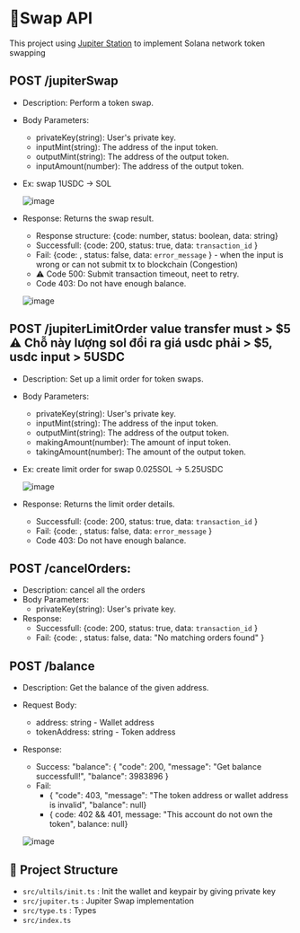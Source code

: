 # 🚀Swap API

This project using [Jupiter Station](https://station.jup.ag/docs/) to implement Solana network token swapping 

## POST /jupiterSwap
- Description: Perform a token swap.
- Body Parameters:
  - privateKey(string): User's private key.
  - inputMint(string): The address of the input token.
  - outputMint(string): The address of the output token.
  - inputAmount(number): The address of the output token.
- Ex: swap 1USDC -> SOL
    
  ![image](https://github.com/user-attachments/assets/517ca291-adf1-40c4-a108-21e06913b98d)


- Response: Returns the swap result.
  - Response structure: {code: number, status: boolean, data: string}
  - Successfull: {code: 200, status: true, data: ```transaction_id``` } 
  - Fail: {code: , status: false, data: ```error_message``` } - when the input is wrong or can not submit tx to blockchain (Congestion)
  - ⚠️ Code 500: Submit transaction timeout, neet to retry.
  - Code 403: Do not have enough balance.

  ![image](https://github.com/user-attachments/assets/41a5787a-68bb-41aa-983f-b575e3ef13fc)


## POST /jupiterLimitOrder  value transfer must > $5 ⚠️ Chỗ này lượng sol đổi ra giá usdc phải > $5, usdc input > 5USDC
- Description: Set up a limit order for token swaps.
- Body Parameters:
  - privateKey(string): User's private key.
  - inputMint(string): The address of the input token.
  - outputMint(string): The address of the output token.
  - makingAmount(number): The amount of input token.
  - takingAmount(number): The amount of the output token.
- Ex: create limit order for swap 0.025SOL -> 5.25USDC
  
  ![image](https://github.com/user-attachments/assets/decf068b-adf6-40eb-b012-773b3646e6cd)


- Response: Returns the limit order details.
  - Successfull: {code: 200, status: true, data: ```transaction_id``` } 
  - Fail: {code: , status: false, data: ```error_message``` }
  - Code 403: Do not have enough balance.


## POST /cancelOrders: 
- Description: cancel all the orders
- Body Parameters:
  - privateKey(string): User's private key.
- Response:
  - Successfull: {code: 200, status: true, data: ```transaction_id``` }
  - Fail: {code: , status: false, data: "No matching orders found" }
 
## POST /balance
- Description: Get the balance of the given address.
- Request Body:
  - address: string - Wallet address
  - tokenAddress: string - Token address
- Response:
  - Success: "balance": {
        "code": 200,
        "message": "Get balance successfull!",
        "balance": 3983896
    }
  - Fail:
    - {
        "code": 403,
        "message": "The token address or wallet address is invalid",
        "balance": null}
    - {
      code: 402 && 401,
      message: "This account do not own the token",
      balance: null}

  ![image](https://github.com/user-attachments/assets/eb558133-8f9e-4a22-ace3-6f8e8f39c7d3)



## 📂 Project Structure
- ```src/ultils/init.ts``` : Init the wallet and keypair by giving private key
- ```src/jupiter.ts``` : Jupiter Swap implementation
- ```src/type.ts``` : Types
- ```src/index.ts``` 
